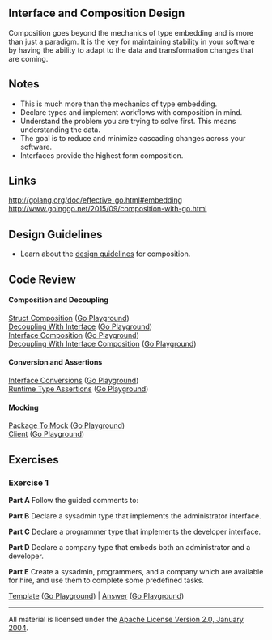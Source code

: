 ## Interface and Composition Design

Composition goes beyond the mechanics of type embedding and is more than just a paradigm. It is the key for maintaining stability in your software by having the ability to adapt to the data and transformation changes that are coming.

## Notes

* This is much more than the mechanics of type embedding.
* Declare types and implement workflows with composition in mind.
* Understand the problem you are trying to solve first. This means understanding the data.
* The goal is to reduce and minimize cascading changes across your software.
* Interfaces provide the highest form composition.

## Links

http://golang.org/doc/effective_go.html#embedding  
http://www.goinggo.net/2015/09/composition-with-go.html

## Design Guidelines

* Learn about the [design guidelines](../../reading/design_guidelines.md) for composition.

## Code Review

#### Composition and Decoupling

[Struct Composition](example1/example1.go) ([Go Playground](https://play.golang.org/p/tGFZkhZ01i))  
[Decoupling With Interface](example2/example2.go) ([Go Playground](https://play.golang.org/p/oIVChmV7pP))  
[Interface Composition](example3/example3.go) ([Go Playground](https://play.golang.org/p/wwBN95l4da))  
[Decoupling With Interface Composition](example4/example4.go) ([Go Playground](https://play.golang.org/p/tGFZkhZ01i))  

#### Conversion and Assertions

[Interface Conversions](example5/example5.go) ([Go Playground](https://play.golang.org/p/5JeYtz7iGF))  
[Runtime Type Assertions](example6/example6.go) ([Go Playground](https://play.golang.org/p/ahRbbv1CA0))

#### Mocking

[Package To Mock](example7/pubsub/pubsub.go) ([Go Playground](https://play.golang.org/p/cn0Uww6qmc))  
[Client](example7/example7.go) ([Go Playground](https://play.golang.org/p/0NS3SbImQ3))

## Exercises

### Exercise 1

**Part A** Follow the guided comments to:

**Part B** Declare a sysadmin type that implements the administrator interface.

**Part C** Declare a programmer type that implements the developer interface.

**Part D** Declare a company type that embeds both an administrator and a developer.

**Part E** Create a sysadmin, programmers, and a company which are available for hire, and use them to complete some predefined tasks.

[Template](exercises/template1/template1.go) ([Go Playground](http://play.golang.org/p/b8ww3jd2Xs)) | 
[Answer](exercises/exercise1/exercise1.go) ([Go Playground](http://play.golang.org/p/UvFEZQHDu0))
___
All material is licensed under the [Apache License Version 2.0, January 2004](http://www.apache.org/licenses/LICENSE-2.0).